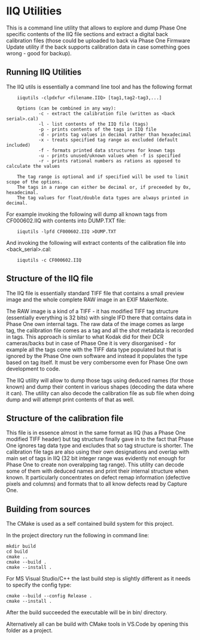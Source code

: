# IIQ Utilities

This is a command line utility that allows to explore and dump Phase One specific contents of the IIQ file sections and extract a digital back calibration files (those could be uploaded to back via Phase One Firmware Update utility if the back supports calibration data in case something goes wrong - good for backup).

## Running IIQ Utilities

The IIQ utils is essentially a command line tool and has the following format
```
    iiqutils -clpdxfur <filename.IIQ> [tag1,tag2-tag3,...]

    Options (can be combined in any way):
            -c - extract the calibration file (written as <back serial>.cal)
            -l - list contents of the IIQ file (tags)
            -p - prints contents of the tags in IIQ file
            -d - prints tag values in decimal rather than hexadecimal
            -x - treats specified tag range as excluded (default included)
            -f - formats printed data structures for known tags
            -u - prints unused/uknown values when -f is specified
            -r - prints rational numbers as rations as opposed to calculate the values

    The tag range is optional and if specified will be used to limit scope of the options.
    The tags in a range can either be decimal or, if preceeded by 0x, hexadecimal.
    The tag values for float/double data types are always printed in decimal.
```

For example invoking the following will dump all known tags from CF000602.IIQ with contents into DUMP.TXT file:
```
    iiqutils -lpfd CF000602.IIQ >DUMP.TXT
```

And  invoking the following will extract contents of the calibration file into <back_serial>.cal:
```
    iiqutils -c CF000602.IIQ
```

## Structure of the IIQ file

The IIQ file is essentially standard TIFF file that contains a small preview image and the whole complete RAW image in an EXIF MakerNote.

The RAW image is a kind of a TIFF - it has modified TIFF tag structure (essentially everything is 32 bits) with single IFD there that contains data in Phase One own internal tags. The raw data of the image comes as large tag, the calibration file comes as a tag and all the shot metadata is recorded in tags. This approach is similar to what Kodak did for their DCR cameras/backs but in case of Phase One it is very disorganised - for example all the tags come with the TIFF data type populated but that is ignored by the Phase One own software and instead it populates the type based on tag itself. It must be very combersome even for Phase One own development to code.

The IIQ utility will allow to dump those tags using deduced names (for those known) and dump their content in various shapes (decoding the data where it can). The utility can also decode the calibration file as sub file when doing dump and will attempt print contents of that as well.

## Structure of the calibration file

This file is in essence almost in the same format as IIQ (has a Phase One modified TIFF header) but tag structure finally gave in to the fact that Phase One ignores tag data type and excludes that so tag structure is shorter. The calibration file tags are also using their own designations and overlap with main set of tags in IIQ (32 bit integer range was evidently not enough for Phase One to create non overalpping tag range). This utility can decode some of them with deduced names and print their internal structure when known. It particularly concentrates on defect remap information (defective pixels and columns) and formats that to all know defects read by Capture One.

## Building from sources
The CMake is used as a self contained build system for this project.

In the project directory run the following in command line:
```
mkdir build
cd build
cmake ..
cmake --build .
cmake --install .
```
For MS Visual Studio/C++ the last build step is slightly different as it needs to specify the config type:
```
cmake --build --config Release .
cmake --install .
```
After the build succeeded the executable  will be in bin/<platform name> directory.

Alternatively all can be build with CMake tools in VS.Code by opening this folder as a project.
